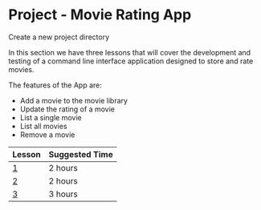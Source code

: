 # Project - Movie Rating App

Create a new project directory

In this section we have three lessons that will cover the development and testing of a command line interface application designed to store and rate movies.

The features of the App are:

-   Add a movie to the movie library
-   Update the rating of a movie
-   List a single movie
-   List all movies
-   Remove a movie

| Lesson                          | Suggested Time |
| ------------------------------- | -------------- |
| [1](./01_Movie-class.md)        | 2 hours        |
| [2](./02_MovieLibrary-class.md) | 2 hours        |
| [3](./03_Main-class.md)         | 3 hours        |
